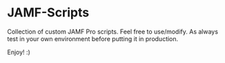 # JAMF-Scripts<br>

Collection of custom JAMF Pro scripts. Feel free to use/modify. As always test in your own environment before putting it in production. <br>

Enjoy! :)
